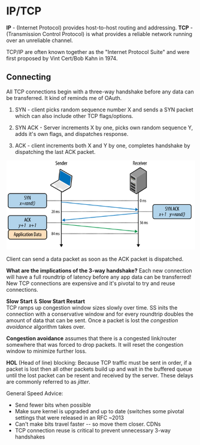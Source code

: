 # IP/TCP 

**IP** - (Internet Protocol) provides host-to-host routing and addressing.
**TCP** - (Transmission Control Protocol) is what provides a reliable network
running over an unreliable channel.

TCP/IP are often known together as the "Internet Protocol Suite" and were first
proposed by Vint Cert/Bob Kahn in 1974.

## Connecting

All TCP connections begin with a three-way handshake before any data can be
transferred.  It kind of reminds me of OAuth.

1. SYN - client picks random sequence number X and sends a SYN packet which can
   also include other TCP flags/options.

2. SYN ACK - Server increments X by one, picks own random sequence Y, adds it's
   own flags, and dispatches response.

3. ACK - client increments both X and Y by one, completes handshake by
   dispatching the last ACK packet.

![Three way handshake](./assets/3-way-handshake.svg)

Client can send a data packet as soon as the ACK packet is dispatched.

**What are the implications of the 3-way handshake?**
Each new connection will have a full roundtrip of latency before any app data
can be transferred!  New TCP connections are expensive and it's pivotal to try
and reuse connections.

**Slow Start** & **Slow Start Restart**  
TCP ramps up congestion window sizes slowly over time.  SS inits the connection
with a conservative window and for every roundtrip doubles the amount of data
that can be sent.  Once a packet is lost the _congestion avoidance_ algorithm
takes over.

**Congestion avoidance** assumes that there is a congested link/router somewhere
that was forced to drop packets.  It will reset the congestion window to
minimize further loss.

**HOL** (Head of line) blocking:
Because TCP traffic must be sent in order, if a packet is lost then all other
packets build up and wait in the buffered queue until the lost packet can be
resent and received by the server.  These delays are commonly referred to as
_jitter_.

General Speed Advice:
* Send fewer bits when possible  
* Make sure kernel is upgraded and up to date (switches some pivotal settings that were released in an RFC ~2013  
* Can't make bits travel faster -- so move them closer. CDNs  
* TCP connection reuse is critical to prevent unnecessary 3-way handshakes  
